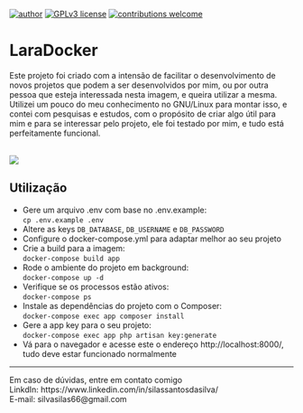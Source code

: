 [![author](https://img.shields.io/badge/author-silvasilas99-red.svg)](https://www.linkedin.com/in/silassantosdasilva/) [![GPLv3 license](https://img.shields.io/badge/License-GPLv3-blue.svg)](http://perso.crans.org/besson/LICENSE.html) [![contributions welcome](https://img.shields.io/badge/contributions-welcome-brightgreen.svg?style=flat)](https://github.com/silvasilas99/)

# LaraDocker

Este projeto foi criado com a intensão de facilitar o desenvolvimento de novos projetos que podem a ser desenvolvidos por mim, ou por outra pessoa que esteja 
interessada nesta imagem, e queira utilizar a mesma.<br>
Utilizei um pouco do meu conhecimento no GNU/Linux para montar isso, e contei com pesquisas e estudos, com o propósito de criar algo útil para mim e para
se interessar pelo projeto, ele foi testado por mim, e tudo está perfeitamente funcional. 

<br>
<img src="https://i.imgur.com/2A4bSpr.png" >
<br>

## Utilização
- Gere um arquivo .env com base no .env.example: <br>
  ``` cp .env.example .env ``` <br>
- Altere as keys ```DB_DATABASE```, ```DB_USERNAME``` e ```DB_PASSWORD``` <br>
- Configure o docker-compose.yml para adaptar melhor ao seu projeto <br>
- Crie a build para a imagem: <br>
  ``` docker-compose build app ``` <br>
- Rode o ambiente do projeto em background: <br>
  ``` docker-compose up -d ``` <br>
- Verifique se os processos estão ativos: <br>
  ``` docker-compose ps ``` <br>
- Instale as dependências do projeto com o Composer: <br>
  ``` docker-compose exec app composer install ``` <br>
- Gere a app key para o seu projeto: <br>
  ``` docker-compose exec app php artisan key:generate ``` <br>
- Vá para o navegador e acesse este o endereço http://localhost:8000/, tudo deve estar funcionado normalmente <br>


<hr>
Em caso de dúvidas, entre em contato comigo <br>
LinkdIn: https://www.linkedin.com/in/silassantosdasilva/ <br>
E-mail: silvasilas66@gmail.com <br>
